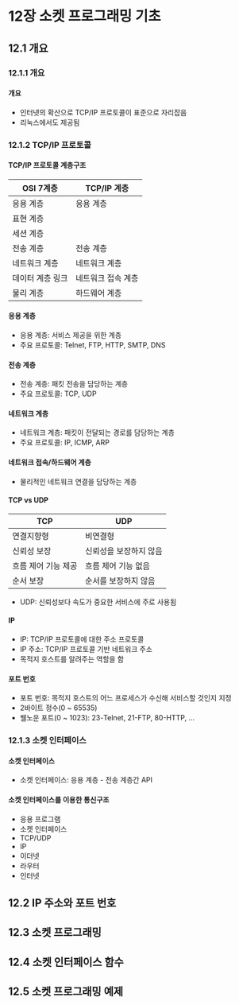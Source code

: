 # 12장 소켓 프로그래밍 기초
## 12.1 개요
### 12.1.1 개요
#### 개요
- 인터넷의 확산으로 TCP/IP 프로토콜이 표준으로 자리잡음
- 리눅스에서도 제공됨
### 12.1.2 TCP/IP 프로토콜
#### TCP/IP 프로토콜 계층구조
|OSI 7계층|TCP/IP 계층|
|---|---|
|응용 계층|응용 계층|
|표현 계층||
|세션 계층||
|전송 계층|전송 계층|
|네트워크 계층|네트워크 계층|
|데이터 계층 링크|네트워크 접속 계층|
|물리 계층|하드웨어 계층|
#### 응용 계층
- 응용 계층: 서비스 제공을 위한 계층
- 주요 프로토콜: Telnet, FTP, HTTP, SMTP, DNS
#### 전송 계층
- 전송 계층: 패킷 전송을 담당하는 계층
- 주요 프로토콜: TCP, UDP
#### 네트워크 계층
- 네트워크 계층: 패킷이 전달되는 경로를 담당하는 계층
- 주요 프로토콜: IP, ICMP, ARP
#### 네트워크 접속/하드웨어 계층
- 물리적인 네트워크 연결을 담당하는 계층
#### TCP vs UDP
|TCP|UDP|
|---|---|
|연결지향형|비연결형|
|신뢰성 보장|신뢰성을 보장하지 않음|
|흐름 제어 기능 제공|흐름 제어 기능 없음|
|순서 보장|순서를 보장하지 않음|
- UDP: 신뢰성보다 속도가 중요한 서비스에 주로 사용됨
#### IP
- IP: TCP/IP 프로토콜에 대한 주소 프로토콜
- IP 주소: TCP/IP 프로토콜 기반 네트워크 주소
- 목적지 호스트를 알려주는 역할을 함
#### 포트 번호
- 포트 번호: 목적지 호스트의 어느 프로세스가 수신해 서비스할 것인지 지정
- 2바이트 정수(0 ~ 65535)
- 웰노운 포트(0 ~ 1023): 23-Telnet, 21-FTP, 80-HTTP, ...
### 12.1.3 소켓 인터페이스
#### 소켓 인터페이스
- 소켓 인터페이스: 응용 계층 - 전송 계층간 API
#### 소켓 인터페이스를 이용한 통신구조
- 응용 프로그램
- 소켓 인터페이스
- TCP/UDP
- IP
- 이더넷
- 라우터
- 인터넷

## 12.2 IP 주소와 포트 번호

## 12.3 소켓 프로그래밍

## 12.4 소켓 인터페이스 함수

## 12.5 소켓 프로그래밍 예제
